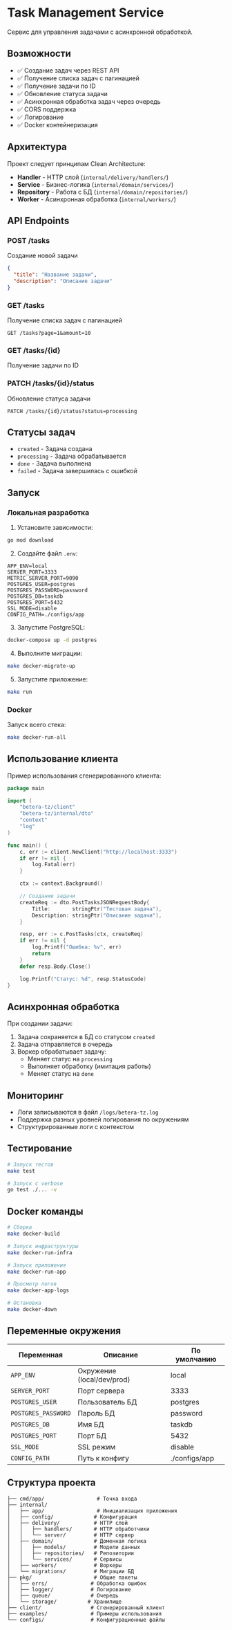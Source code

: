 # Task Management Service

Сервис для управления задачами с асинхронной обработкой.

## Возможности

- ✅ Создание задач через REST API
- ✅ Получение списка задач с пагинацией
- ✅ Получение задачи по ID
- ✅ Обновление статуса задачи
- ✅ Асинхронная обработка задач через очередь
- ✅ CORS поддержка
- ✅ Логирование
- ✅ Docker контейнеризация

## Архитектура

Проект следует принципам Clean Architecture:

- **Handler** - HTTP слой (`internal/delivery/handlers/`)
- **Service** - Бизнес-логика (`internal/domain/services/`)
- **Repository** - Работа с БД (`internal/domain/repositories/`)
- **Worker** - Асинхронная обработка (`internal/workers/`)

## API Endpoints

### POST /tasks
Создание новой задачи
```json
{
  "title": "Название задачи",
  "description": "Описание задачи"
}
```

### GET /tasks
Получение списка задач с пагинацией
```
GET /tasks?page=1&amount=10
```

### GET /tasks/{id}
Получение задачи по ID

### PATCH /tasks/{id}/status
Обновление статуса задачи
```
PATCH /tasks/{id}/status?status=processing
```

## Статусы задач

- `created` - Задача создана
- `processing` - Задача обрабатывается
- `done` - Задача выполнена
- `failed` - Задача завершилась с ошибкой

## Запуск

### Локальная разработка

1. Установите зависимости:
```bash
go mod download
```

2. Создайте файл `.env`:
```env
APP_ENV=local
SERVER_PORT=3333
METRIC_SERVER_PORT=9090
POSTGRES_USER=postgres
POSTGRES_PASSWORD=password
POSTGRES_DB=taskdb
POSTGRES_PORT=5432
SSL_MODE=disable
CONFIG_PATH=./configs/app
```

3. Запустите PostgreSQL:
```bash
docker-compose up -d postgres
```

4. Выполните миграции:
```bash
make docker-migrate-up
```

5. Запустите приложение:
```bash
make run
```

### Docker

Запуск всего стека:
```bash
make docker-run-all
```

## Использование клиента

Пример использования сгенерированного клиента:

```go
package main

import (
    "betera-tz/client"
    "betera-tz/internal/dto"
    "context"
    "log"
)

func main() {
    c, err := client.NewClient("http://localhost:3333")
    if err != nil {
        log.Fatal(err)
    }

    ctx := context.Background()

    // Создание задачи
    createReq := dto.PostTasksJSONRequestBody{
        Title:       stringPtr("Тестовая задача"),
        Description: stringPtr("Описание задачи"),
    }

    resp, err := c.PostTasks(ctx, createReq)
    if err != nil {
        log.Printf("Ошибка: %v", err)
        return
    }
    defer resp.Body.Close()

    log.Printf("Статус: %d", resp.StatusCode)
}
```

## Асинхронная обработка

При создании задачи:

1. Задача сохраняется в БД со статусом `created`
2. Задача отправляется в очередь
3. Воркер обрабатывает задачу:
   - Меняет статус на `processing`
   - Выполняет обработку (имитация работы)
   - Меняет статус на `done`

## Мониторинг

- Логи записываются в файл `/logs/betera-tz.log`
- Поддержка разных уровней логирования по окружениям
- Структурированные логи с контекстом

## Тестирование

```bash
# Запуск тестов
make test

# Запуск с verbose
go test ./... -v
```

## Docker команды

```bash
# Сборка
make docker-build

# Запуск инфраструктуры
make docker-run-infra

# Запуск приложения
make docker-run-app

# Просмотр логов
make docker-app-logs

# Остановка
make docker-down
```

## Переменные окружения

| Переменная | Описание | По умолчанию |
|------------|----------|--------------|
| `APP_ENV` | Окружение (local/dev/prod) | local |
| `SERVER_PORT` | Порт сервера | 3333 |
| `POSTGRES_USER` | Пользователь БД | postgres |
| `POSTGRES_PASSWORD` | Пароль БД | password |
| `POSTGRES_DB` | Имя БД | taskdb |
| `POSTGRES_PORT` | Порт БД | 5432 |
| `SSL_MODE` | SSL режим | disable |
| `CONFIG_PATH` | Путь к конфигу | ./configs/app |

## Структура проекта

```
├── cmd/app/                 # Точка входа
├── internal/
│   ├── app/                 # Инициализация приложения
│   ├── config/             # Конфигурация
│   ├── delivery/           # HTTP слой
│   │   ├── handlers/       # HTTP обработчики
│   │   └── server/         # HTTP сервер
│   ├── domain/             # Доменная логика
│   │   ├── models/         # Модели данных
│   │   ├── repositories/   # Репозитории
│   │   └── services/       # Сервисы
│   ├── workers/            # Воркеры
│   └── migrations/         # Миграции БД
├── pkg/                    # Общие пакеты
│   ├── errs/              # Обработка ошибок
│   ├── logger/            # Логирование
│   ├── queue/             # Очередь
│   └── storage/          # Хранилище
├── client/                # Сгенерированный клиент
├── examples/              # Примеры использования
└── configs/               # Конфигурационные файлы
```
